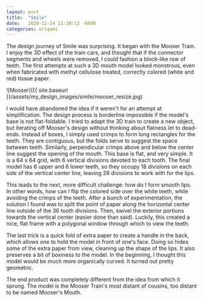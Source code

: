 ```yaml
---
layout: post
title:  "Smile"
date:   2020-12-24 11:30:12 -0600
categories: origami
---
```


The design journey of Smile was surprising.  It began with the Mooser Train.  I enjoy the 3D effect of the train cars, and thought that if the connector segments and wheels were removed, I could fashion a block-like row of teeth. The first attempts at such a 3D mouth model looked monstrous, even when fabricated with methyl cellulose treated, correctly colored (white and red) tissue paper. 

![Mooser]({{ site.baseurl }}/assets/my_design_images/smile/mooser_resize.jpg)


I would have abandoned the idea if it weren't for an attempt at simplification.  The design process is borderline impossible if the model's base is not flat-foldable.  I tried to adapt the 3D train to create a new object, but iterating off Mooser's design without thinking about flatness let to dead-ends.  Instead of boxes, I simply used crimps to form long rectangles for the teeth.  They are contiguous, but the folds serve to suggest the space between teeth.  Similarly, perpendicular crimps above and below the center line suggest the opening of the mouth.  This base is flat, and very simple.   It is a 64 x 64 grid, with 6 vertical divisions devoted to each tooth.  The final model has 6 upper and 6 lower teeth, so they occupy 18 divisions on each side of the vertical center line, leaving 28 divisions to work with for the lips.

This leads to the next, more difficult challenge: how do I form smooth lips.  In other words, how can I flip the colored side over the white teeth, while avoiding the crimps of the teeth.  After a bunch of experimentation, the solution I found was to split the point of paper along the horizontal center line outside of the 36 tooth divisions.  Then, swivel the exterior portions towards the vertical center (easier done than said).  Luckily, this created a nice, flat frame with a polygonal window through which to view the teeth. 

The last trick is a quick fold of extra paper to create a handle in the back, which allows one to hold the model in front of one's face. Doing so hides some of the extra paper from view, cleaning up the shape of the lips.  It also preserves a bit of boxiness to the model.  In the beginning, I thought this model would be much more organically curved. It turned out pretty geometric.

The end product was completely different from the idea from which it sprung.  The model is the Mooser Train's most distant of cousins, too distant to be named Mooser's Mouth.  
